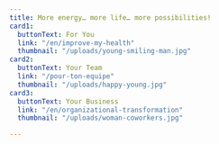 ```yaml
---
title: More energy… more life… more possibilities!
card1:
  buttonText: For You
  link: "/en/improve-my-health"
  thumbnail: "/uploads/young-smiling-man.jpg"
card2:
  buttonText: Your Team
  link: "/pour-ton-equipe"
  thumbnail: "/uploads/happy-young.jpg"
card3:
  buttonText: Your Business
  link: "/en/organizational-transformation"
  thumbnail: "/uploads/woman-coworkers.jpg"

---
```

